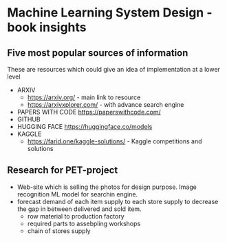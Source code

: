 # Machine Learning System Design - book insights
## Five most popular sources of information
These are resources which could give an idea of implementation at a lower level
- ARXIV
  - https://arxiv.org/ - main link to resource 
  - https://arxivxplorer.com/ - with advance search engine
- PAPERS WITH CODE https://paperswithcode.com/
- GITHUB
- HUGGING FACE https://huggingface.co/models
- KAGGLE
  - https://farid.one/kaggle-solutions/ - Kaggle competitions and solutions
## Research for PET-project
- Web-site which is selling the photos for design purpose. Image recognition ML model for searchin engine.
- forecast demand of each item supply to each store supply to decrease the gap in between delivered and sold item.
  - row material to production factory
  - required parts to assebpling workshops
  - chain of stores supply
